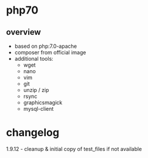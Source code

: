 # php70

overview
------------

- based on php:7.0-apache
- composer from official image
- additional tools:
  - wget
  - nano
  - vim
  - git
  - unzip / zip
  - rsync
  - graphicsmagick
  - mysql-client

# changelog
1.9.12  - cleanup & initial copy of test_files if not available  
